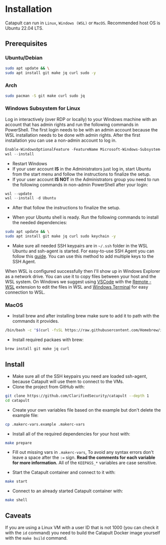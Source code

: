 # Installation

Catapult can run in `Linux`, `Windows (WSL)` or `MacOS`. Recommended host OS is Ubuntu 22.04 LTS.

## Prerequisites

### Ubuntu/Debian

```sh
sudo apt update && \
sudo apt install git make jq curl sudo -y
```

### Arch

```sh
sudo pacman -S git make curl sudo jq
```

### Windows Subsystem for Linux

Log in interactively (over RDP or locally) to your Windows machine with an account that has admin rights and run the following commands in PowerShell. The first login needs to be with an admin account because the WSL installation needs to be done with admin rights. After the first installation you can use a non-admin account to log in.

```powershell
Enable-WindowsOptionalFeature -FeatureName Microsoft-Windows-Subsystem-Linux -Online -NoRestart
wsl --install
```

- Restart Windows
- If your user account **IS** in the Administrators just log in, start Ubuntu from the start menu and follow the instructions to finalize the setup.
- If your user account **IS NOT** in the Administrators group you need to run the following commands in non-admin PowerShell after your login:

```powershell
wsl --update
wsl --install -d Ubuntu
```

- After that follow the instructions to finalize the setup.

- When your Ubuntu shell is ready. Run the following commands to install the needed dependencies:

```sh
sudo apt update && \
sudo apt install git make jq curl sudo keychain -y
```

- Make sure all needed SSH keypairs are in `~/.ssh` folder in the WSL Ubuntu and ssh-agent is started. For easy-to-use SSH Agent you can follow this [guide](https://esc.sh/blog/ssh-agent-windows10-wsl2/). You can use this method to add multiple keys to the SSH Agent.

When WSL is configured successfully then I'll show up in Windows Explorer as a network drive. You can use it to copy files between your host and the WSL system. On Windows we suggest using [VSCode](https://code.visualstudio.com/) with the [Remote - WSL](https://marketplace.visualstudio.com/items?itemName=ms-vscode-remote.remote-wsl) extension to edit the files in WSL and [Windows Terminal](https://learn.microsoft.com/en-us/windows/terminal/install) for easy connection to WSL.

### MacOS

- Install brew and after installing brew make sure to add it to path with the commands it provides.

```zsh
/bin/bash -c "$(curl -fsSL https://raw.githubusercontent.com/Homebrew/install/HEAD/install.sh)"
```

- Install required packaes with brew:

```zsh
brew install git make jq curl
```

## Install

- Make sure all of the SSH keypairs you need are loaded ssh-agent, because Catapult will use them to connect to the VMs.
- Clone the project from GitHub with:

```sh
git clone https://github.com/ClarifiedSecurity/catapult --depth 1
cd catapult
```

- Create your own variables file based on the example but don't delete the example file:

```sh
cp .makerc-vars.example .makerc-vars
```

- Install all of the required dependencies for your host with:

```sh
make prepare
```

- Fill out missing vars in `.makerc-vars`, To avoid any syntax errors don't leave a space after the `:=` sign. **Read the comments for each variable for more information.** All of the `KEEPASS_*` variables are case sensitive.

- Start the Catapult container and connect to it with:

```sh
make start
```

- Connect to an already started Catapult container with:

```sh
make shell
```

## Caveats

If you are using a Linux VM with a user ID that is not 1000 (you can check it with the `id` command) you need to build the Catapult Docker image yourself with the `make build` command.
